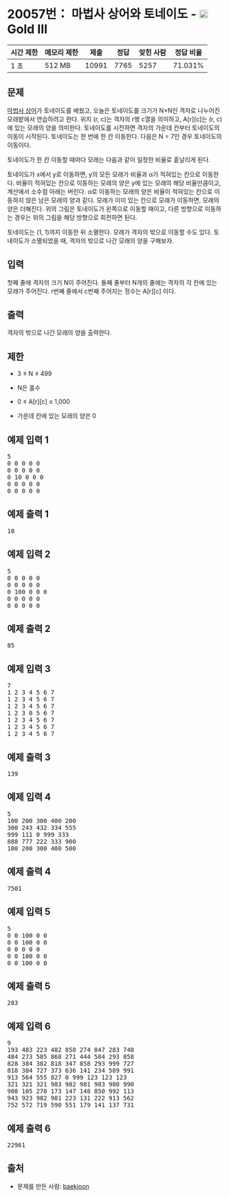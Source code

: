 # 20057번： 마법사 상어와 토네이도 - <img src="https://static.solved.ac/tier_small/13.svg" style="height:20px" />Gold III


| 시간 제한 | 메모리 제한 | 제출 | 정답 | 맞힌 사람 | 정답 비율 |
| --- | --- | --- | --- | --- | --- |
| 1 초 | 512 MB | 10991 | 7765 | 5257 | 71.031% |


## 문제


[마법사 상어](/problem/20056)가 토네이도를 배웠고, 오늘은 토네이도를 크기가 N×N인 격자로 나누어진 모래밭에서 연습하려고 한다. 위치 (r, c)는 격자의 r행 c열을 의미하고, A[r][c]는 (r, c)에 있는 모래의 양을 의미한다.
토네이도를 시전하면 격자의 가운데 칸부터 토네이도의 이동이 시작된다. 토네이도는 한 번에 한 칸 이동한다. 다음은 N = 7인 경우 토네이도의 이동이다.


토네이도가 한 칸 이동할 때마다 모래는 다음과 같이 일정한 비율로 흩날리게 된다.


토네이도가 x에서 y로 이동하면, y의 모든 모래가 비율과 α가 적혀있는 칸으로 이동한다. 비율이 적혀있는 칸으로 이동하는 모래의 양은 y에 있는 모래의 해당 비율만큼이고, 계산에서 소수점 아래는 버린다. α로 이동하는 모래의 양은 비율이 적혀있는 칸으로 이동하지 않은 남은 모래의 양과 같다. 모래가 이미 있는 칸으로 모래가 이동하면, 모래의 양은 더해진다. 위의 그림은 토네이도가 왼쪽으로 이동할 때이고, 다른 방향으로 이동하는 경우는 위의 그림을 해당 방향으로 회전하면 된다.

토네이도는 (1, 1)까지 이동한 뒤 소멸한다. 모래가 격자의 밖으로 이동할 수도 있다. 토네이도가 소멸되었을 때, 격자의 밖으로 나간 모래의 양을 구해보자.




## 입력


첫째 줄에 격자의 크기 N이 주어진다. 둘째 줄부터 N개의 줄에는 격자의 각 칸에 있는 모래가 주어진다. r번째 줄에서 c번째 주어지는 정수는 A[r][c] 이다.




## 출력


격자의 밖으로 나간 모래의 양을 출력한다.




## 제한


- 3 ≤ N ≤ 499

- N은 홀수

- 0 ≤ A[r][c] ≤ 1,000

- 가운데 칸에 있는 모래의 양은 0





## 예제 입력 1


<pre>5
0 0 0 0 0
0 0 0 0 0
0 10 0 0 0
0 0 0 0 0
0 0 0 0 0
</pre>


## 예제 출력 1


<pre>10
</pre>




## 예제 입력 2


<pre>5
0 0 0 0 0
0 0 0 0 0
0 100 0 0 0
0 0 0 0 0
0 0 0 0 0
</pre>


## 예제 출력 2


<pre>85
</pre>




## 예제 입력 3


<pre>7
1 2 3 4 5 6 7
1 2 3 4 5 6 7
1 2 3 4 5 6 7
1 2 3 0 5 6 7
1 2 3 4 5 6 7
1 2 3 4 5 6 7
1 2 3 4 5 6 7
</pre>


## 예제 출력 3


<pre>139
</pre>




## 예제 입력 4


<pre>5
100 200 300 400 200
300 243 432 334 555
999 111 0 999 333
888 777 222 333 900
100 200 300 400 500
</pre>


## 예제 출력 4


<pre>7501
</pre>




## 예제 입력 5


<pre>5
0 0 100 0 0
0 0 100 0 0
0 0 0 0 0
0 0 100 0 0
0 0 100 0 0
</pre>


## 예제 출력 5


<pre>283
</pre>




## 예제 입력 6


<pre>9
193 483 223 482 858 274 847 283 748
484 273 585 868 271 444 584 293 858
828 384 382 818 347 858 293 999 727
818 384 727 373 636 141 234 589 991
913 564 555 827 0 999 123 123 123
321 321 321 983 982 981 983 980 990
908 105 270 173 147 148 850 992 113
943 923 982 981 223 131 222 913 562
752 572 719 590 551 179 141 137 731
</pre>


## 예제 출력 6


<pre>22961
</pre>






## 출처


- 문제를 만든 사람: [baekjoon](/user/baekjoon)




